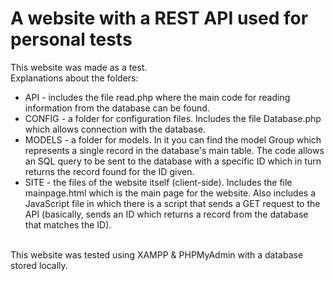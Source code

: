 <h1><b>A website with a REST API used for personal tests</h1></b>

This website was made as a test.<br/>
Explanations about the folders:
<ul>
<li>API - includes the file read.php where the main code for reading information from the database can be found.</li>
<li>CONFIG - a folder for configuration files. Includes the file Database.php which allows connection with the database.</li>
<li>MODELS - a folder for models. In it you can find the model Group which represents a single record in the database's main table. The code allows an SQL query to be sent to the database with a specific ID which in turn returns the record found for the ID given.</li>
<li>SITE - the files of the website itself (client-side). Includes the file mainpage.html which is the main page for the website. Also includes a JavaScript file in which there is a script that sends a GET request to the API (basically, sends an ID which returns a record from the database that matches the ID).
</ul>
<br/>
This website was tested using XAMPP & PHPMyAdmin with a database stored locally.
